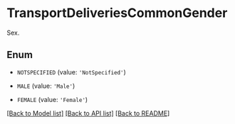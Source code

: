# TransportDeliveriesCommonGender

Sex.

## Enum

* `NOTSPECIFIED` (value: `'NotSpecified'`)

* `MALE` (value: `'Male'`)

* `FEMALE` (value: `'Female'`)

[[Back to Model list]](../README.md#documentation-for-models) [[Back to API list]](../README.md#documentation-for-api-endpoints) [[Back to README]](../README.md)


